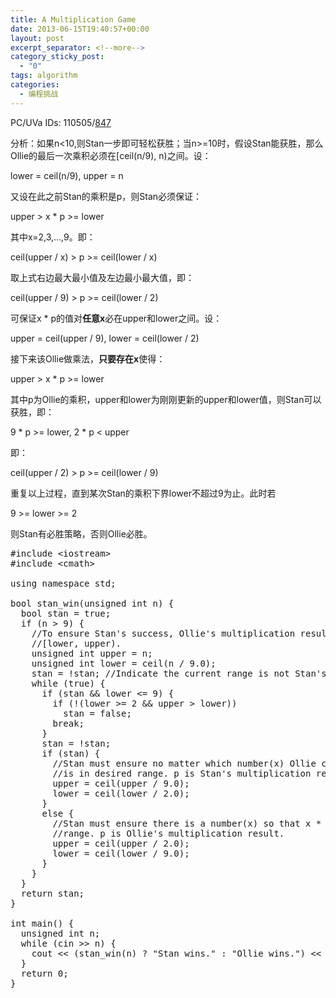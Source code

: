 ```yaml
---
title: A Multiplication Game
date: 2013-06-15T19:40:57+00:00
layout: post
excerpt_separator: <!--more-->
category_sticky_post:
  - "0"
tags: algorithm
categories:
  - 编程挑战
---
```

PC/UVa IDs: 110505/<a href="http://uva.onlinejudge.org/index.php?option=com_onlinejudge&#038;Itemid=8&#038;page=show_problem&#038;problem=788" target="_blank">847</a>

分析：如果n<10,则Stan一步即可轻松获胜；当n>=10时，假设Stan能获胜，那么Ollie的最后一次乘积必须在[ceil(n/9), n)之间。设：
  
lower = ceil(n/9), upper = n
  
又设在此之前Stan的乘积是p，则Stan必须保证：
  
upper > x * p >= lower
  
其中x=2,3,&#8230;,9。即：
  
ceil(upper / x) > p >= ceil(lower / x)<!--more-->


  
取上式右边最大最小值及左边最小最大值，即：
  
ceil(upper / 9) > p >= ceil(lower / 2)
  
可保证x * p的值对**任意x**必在upper和lower之间。设：
  
upper = ceil(upper / 9), lower = ceil(lower / 2)
  
接下来该Ollie做乘法，**只要存在x**使得：
  
upper > x * p >= lower
  
其中p为Ollie的乘积，upper和lower为刚刚更新的upper和lower值，则Stan可以获胜，即：
  
9 \* p >= lower, 2 \* p < upper
  
即：
  
ceil(upper / 2) > p >= ceil(lower / 9)
  
重复以上过程，直到某次Stan的乘积下界lower不超过9为止。此时若
  
9 >= lower >= 2
  
则Stan有必胜策略，否则Ollie必胜。

<pre class="brush: cpp; title: ; notranslate" title="">#include &lt;iostream&gt;
#include &lt;cmath&gt;

using namespace std;

bool stan_win(unsigned int n) {
  bool stan = true;
  if (n &gt; 9) {
    //To ensure Stan's success, Ollie's multiplication result must be in
    //[lower, upper).
    unsigned int upper = n;
    unsigned int lower = ceil(n / 9.0);
    stan = !stan; //Indicate the current range is not Stan's.
    while (true) {
      if (stan && lower &lt;= 9) {
        if (!(lower &gt;= 2 && upper &gt; lower))
          stan = false;
        break;
      }
      stan = !stan;
      if (stan) {
        //Stan must ensure no matter which number(x) Ollie chooses, x * p
        //is in desired range. p is Stan's multiplication result.
        upper = ceil(upper / 9.0);
        lower = ceil(lower / 2.0);
      }
      else {
        //Stan must ensure there is a number(x) so that x * p is in desired
        //range. p is Ollie's multiplication result.
        upper = ceil(upper / 2.0);
        lower = ceil(lower / 9.0);
      }
    }
  }
  return stan;
}

int main() {
  unsigned int n;
  while (cin &gt;&gt; n) {
    cout &lt;&lt; (stan_win(n) ? "Stan wins." : "Ollie wins.") &lt;&lt; endl;
  }
  return 0;
}
</pre>

